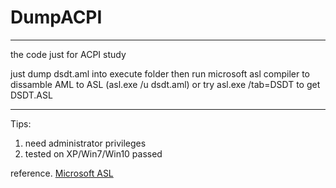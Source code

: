 # DumpACPI

---
the code just for ACPI study

just dump dsdt.aml into execute folder
then run microsoft asl compiler to dissamble AML to ASL (asl.exe /u dsdt.aml)
or try asl.exe /tab=DSDT to get DSDT.ASL

---
Tips:
1. need administrator privileges
2. tested on XP/Win7/Win10 passed

reference.
[Microsoft ASL](https://docs.microsoft.com/en-us/windows-hardware/drivers/bringup/microsoft-asl-compiler)
